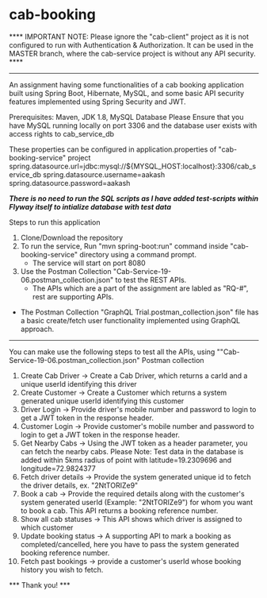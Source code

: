 # cab-booking

**** IMPORTANT NOTE: Please ignore the "cab-client" project as it is not configured to run with Authentication & Authorization. It can be used in the MASTER branch, where the cab-service project is without any API security. **** 

-----------------------------------------------------------------------------------------------------------------------------------
An assignment having some functionalities of a cab booking application built using Spring Boot, Hibernate, MySQL, and some basic API security features implemented using Spring Security and JWT. 


Prerequisites: Maven, JDK 1.8, MySQL Database
Please Ensure that you have MySQL running locally on port 3306 and the database user exists with access rights to cab_service_db

These properties can be configured in application.properties of "cab-booking-service" project
spring.datasource.url=jdbc:mysql://${MYSQL_HOST:localhost}:3306/cab_service_db
spring.datasource.username=aakash
spring.datasource.password=aakash

***There is no need to run the SQL scripts as I have added test-scripts within Flyway itself to intialize database with test data*** 

Steps to run this application

1. Clone/Download the repository
2. To run the service, Run "mvn spring-boot:run" command inside "cab-booking-service" directory using a command prompt.
   - The service will start on port 8080
3. Use the Postman Collection "Cab-Service-19-06.postman_collection.json" to test the REST APIs.
   - The APIs which are a part of the assignment are labled as "RQ-#", rest are supporting APIs. 



- The Postman Collection "GraphQL Trial.postman_collection.json" file has a basic create/fetch user functionality implemented using GraphQL approach. 

---------------------------------------------------------------------------------------------------------------------------

You can make use the following steps to test all the APIs, using ""Cab-Service-19-06.postman_collection.json" Postman collection

1. Create Cab Driver -> Create a Cab Driver, which returns a carId and a unique userId identifying this driver
2. Create Customer -> Create a Customer which returns a system generated unique userId identifying this customer
3. Driver Login -> Provide driver's mobile number and password to login to get a JWT token in the response header.
4. Customer Login -> Provide customer's mobile number and password to login to get a JWT token in the response header.
5. Get Nearby Cabs -> Using the JWT token as a header parameter, you can fetch the nearby cabs. 
   Please Note: Test data in the database is added within 5kms radius of point with latitude=19.2309696 and longitude=72.9824377
6. Fetch driver details -> Provide the system generated unique id to fetch the driver details, ex. "2NtTORIZe9"
7. Book a cab -> Provide the required details along with the customer's system generated userId (Example: "2NtTORIZe9") for whom you want to book a cab. This API returns a booking reference number.
8. Show all cab statuses -> This API shows which driver is assigned to which customer
9. Update booking status -> A supporting API to mark a booking as completed/cancelled, here you have to pass the system generated booking reference number. 
10. Fetch past bookings -> provide a customer's userId whose booking history you wish to fetch. 


*** Thank you! ***  

